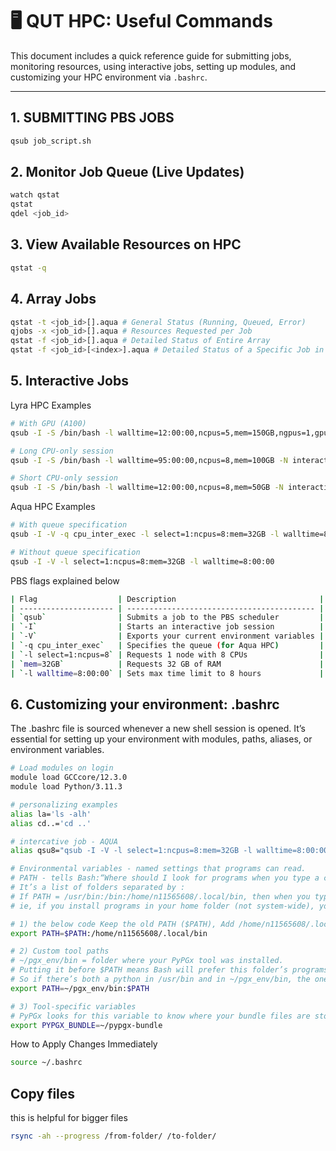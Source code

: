 # 🖥️ QUT HPC: Useful Commands

This document includes a quick reference guide for submitting jobs, monitoring resources, using interactive jobs, setting up modules, and customizing your HPC environment via `.bashrc`.

---

## 1. SUBMITTING PBS JOBS
```bash
qsub job_script.sh
```

## 2. Monitor Job Queue (Live Updates)
```bash
watch qstat
qstat
qdel <job_id>
```

## 3. View Available Resources on HPC
```bash
qstat -q
```

## 4. Array Jobs
```bash
qstat -t <job_id>[].aqua # General Status (Running, Queued, Error)
qjobs -x <job_id>[].aqua # Resources Requested per Job
qstat -f <job_id>[].aqua # Detailed Status of Entire Array
qstat -f <job_id>[<index>].aqua # Detailed Status of a Specific Job in Array
```

## 5. Interactive Jobs
Lyra HPC Examples
```bash
# With GPU (A100)
qsub -I -S /bin/bash -l walltime=12:00:00,ncpus=5,mem=150GB,ngpus=1,gputype=A100 -N interactive_gpu_job

# Long CPU-only session
qsub -I -S /bin/bash -l walltime=95:00:00,ncpus=8,mem=100GB -N interactive_cpu_job

# Short CPU-only session
qsub -I -S /bin/bash -l walltime=12:00:00,ncpus=8,mem=50GB -N interactive_cpu_job_short
```

Aqua HPC Examples
```bash
# With queue specification
qsub -I -V -q cpu_inter_exec -l select=1:ncpus=8:mem=32GB -l walltime=8:00:00

# Without queue specification
qsub -I -V -l select=1:ncpus=8:mem=32GB -l walltime=8:00:00
```
PBS flags explained below
```bash
| Flag                  | Description                                |
| --------------------- | ------------------------------------------ |
| `qsub`                | Submits a job to the PBS scheduler         |
| `-I`                  | Starts an interactive job session          |
| `-V`                  | Exports your current environment variables |
| `-q cpu_inter_exec`   | Specifies the queue (for Aqua HPC)         |
| `-l select=1:ncpus=8` | Requests 1 node with 8 CPUs                |
| `mem=32GB`            | Requests 32 GB of RAM                      |
| `-l walltime=8:00:00` | Sets max time limit to 8 hours             |

```

## 6. Customizing your environment: .bashrc
The .bashrc file is sourced whenever a new shell session is opened. It’s essential for setting up your environment with modules, paths, aliases, or environment variables.
```bash
# Load modules on login
module load GCCcore/12.3.0
module load Python/3.11.3

# personalizing examples
alias la='ls -alh'
alias cd..='cd ..'

# intercative job - AQUA
alias qsu8="qsub -I -V -l select=1:ncpus=8:mem=32GB -l walltime=8:00:00 -N job8"

# Environmental variables - named settings that programs can read.
# PATH - tells Bash:“Where should I look for programs when you type a command?”
# It’s a list of folders separated by :
# If PATH = /usr/bin:/bin:/home/n11565608/.local/bin, then when you type python, Bash will search: /usr/bin/python, /bin/python, /home/n11565608/.local/bin/python
# ie, if you install programs in your home folder (not system-wide), you need to add that folder to PATH.

# 1) the below code Keep the old PATH ($PATH), Add /home/n11565608/.local/bin at the end. So now, Bash can also find programs in that folder
export PATH=$PATH:/home/n11565608/.local/bin

# 2) Custom tool paths
# ~/pgx_env/bin = folder where your PyPGx tool was installed.
# Putting it before $PATH means Bash will prefer this folder’s programs over system defaults.
# So if there’s both a python in /usr/bin and in ~/pgx_env/bin, the one in pgx_env/bin gets used first.
export PATH=~/pgx_env/bin:$PATH

# 3) Tool-specific variables
# PyPGx looks for this variable to know where your bundle files are stored.
export PYPGX_BUNDLE=~/pypgx-bundle
```

How to Apply Changes Immediately
```bash
source ~/.bashrc
```

## Copy files
this is helpful for bigger files
```bash
rsync -ah --progress /from-folder/ /to-folder/
```




